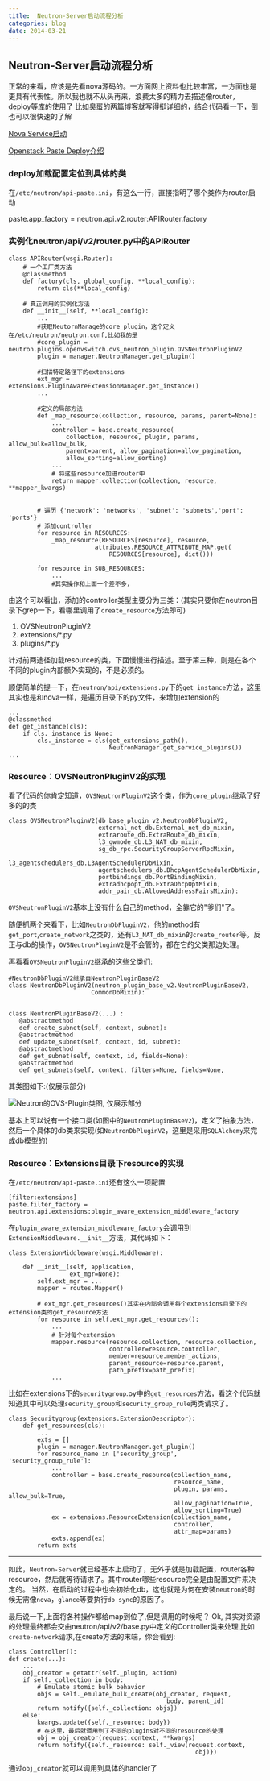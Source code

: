 ```yaml
---
title:  Neutron-Server启动流程分析
categories: blog
date: 2014-03-21
---
```


## Neutron-Server启动流程分析

正常的来看，应该是先看nova源码的。一方面网上资料也比较丰富，一方面也是更具有代表性。所以我也就不从头再来，浪费太多的精力去描述像router，deploy等库的使用了
比如[臭蛋](http://www.choudan.net/)的两篇博客就写得挺详细的，结合代码看一下，倒也可以很快速的了解

[Nova Service启动](http://www.choudan.net/2013/08/09/Nova-Service%E5%90%AF%E5%8A%A8.html)

[Openstack Paste Deploy介绍](http://www.choudan.net/2013/07/28/OpenStack-paste-deploy%E4%BB%8B%E7%BB%8D.html)


### deploy加载配置定位到具体的类
在`/etc/neutron/api-paste.ini`，有这么一行，直接指明了哪个类作为router启动

paste.app_factory = neutron.api.v2.router:APIRouter.factory


### 实例化neutron/api/v2/router.py中的APIRouter

    class APIRouter(wsgi.Router):
        # 一个工厂类方法
        @classmethod
        def factory(cls, global_config, **local_config):
            return cls(**local_config)

        # 真正调用的实例化方法
        def __init__(self, **local_config):
            ...
            #获取NeutornManage的core_plugin，这个定义在/etc/neutron/neutron.conf,比如我的是
            #core_plugin = neutron.plugins.openvswitch.ovs_neutron_plugin.OVSNeutronPluginV2
            plugin = manager.NeutronManager.get_plugin()

            #扫描特定路径下的extensions
            ext_mgr = extensions.PluginAwareExtensionManager.get_instance()
            ...

            #定义的局部方法
            def _map_resource(collection, resource, params, parent=None):
                ...
                controller = base.create_resource(
                    collection, resource, plugin, params, allow_bulk=allow_bulk,
                    parent=parent, allow_pagination=allow_pagination,
                    allow_sorting=allow_sorting)
                ...
                # 将这些resource加进router中
                return mapper.collection(collection, resource, **mapper_kwargs)


            # 遍历 {'network': 'networks', 'subnet': 'subnets','port': 'ports'}
            # 添加controller
            for resource in RESOURCES:
                _map_resource(RESOURCES[resource], resource,
                            attributes.RESOURCE_ATTRIBUTE_MAP.get(
                                RESOURCES[resource], dict()))

            for resource in SUB_RESOURCES:
                ...
                #其实操作和上面一个差不多，

由这个可以看出，添加的controller类型主要分为三类：(其实只要你在neutron目录下grep一下，看哪里调用了`create_resource`方法即可)

1. OVSNeutronPluginV2
2. extensions/*.py
3. plugins/*.py

针对前两途径加载resource的类，下面慢慢进行描述。至于第三种，则是在各个不同的plugin内部额外实现的，不是必须的。

顺便简单的提一下，在`neutron/api/extensions.py`下的`get_instance`方法，这里其实也是和nova一样，是遍历目录下的py文件，来增加extension的

    ...
    @classmethod
    def get_instance(cls):
        if cls._instance is None:
            cls._instance = cls(get_extensions_path(),
                                NeutronManager.get_service_plugins())
    ...


### Resource：OVSNeutronPluginV2的实现
看了代码的你肯定知道，`OVSNeutronPluginV2`这个类，作为`core_plugin`继承了好多的的类

    class OVSNeutronPluginV2(db_base_plugin_v2.NeutronDbPluginV2,
                             external_net_db.External_net_db_mixin,
                             extraroute_db.ExtraRoute_db_mixin,
                             l3_gwmode_db.L3_NAT_db_mixin,
                             sg_db_rpc.SecurityGroupServerRpcMixin,
                             l3_agentschedulers_db.L3AgentSchedulerDbMixin,
                             agentschedulers_db.DhcpAgentSchedulerDbMixin,
                             portbindings_db.PortBindingMixin,
                             extradhcpopt_db.ExtraDhcpOptMixin,
                             addr_pair_db.AllowedAddressPairsMixin):

`OVSNeutronPluginV2`基本上没有什么自己的method，全靠它的"爹们"了。

随便抓两个来看下，比如`NeutronDbPluginV2`，他的method有`get_port`,`create_network`之类的，还有`L3_NAT_db_mixin`的`create_router`等。反正与db的操作，`OVSNeutronPluginV2`是不会管的，都在它的父类那边处理。

再看看`OVSNeutronPluginV2`继承的这些父类们:

    #NeutronDbPluginV2继承自NeutronPluginBaseV2
    class NeutronDbPluginV2(neutron_plugin_base_v2.NeutronPluginBaseV2,
                           CommonDbMixin):


    class NeutronPluginBaseV2(...) :
       @abstractmethod
       def create_subnet(self, context, subnet):
       @abstractmethod
       def update_subnet(self, context, id, subnet):
       @abstractmethod
       def get_subnet(self, context, id, fields=None):
       @abstractmethod
       def get_subnets(self, context, filters=None, fields=None,


其类图如下:(仅展示部分)

<img src="/images/blog/neutron_ovs_plugin_class.png" alt="Neutron的OVS-Plugin类图, 仅展示部分">

基本上可以说有一个接口类(如图中的`NeutronPluginBaseV2`)，定义了抽象方法，然后一个具体的db类来实现(如`NeutronDbPluginV2`，这里是采用`SQLAlchemy`来完成db模型的)




### Resource：Extensions目录下resource的实现
在`/etc/neutron/api-paste.ini`还有这么一项配置

    [filter:extensions]
    paste.filter_factory = neutron.api.extensions:plugin_aware_extension_middleware_factory


在`plugin_aware_extension_middleware_factory`会调用到`ExtensionMiddleware.__init__`方法，其代码如下：

    class ExtensionMiddleware(wsgi.Middleware):

        def __init__(self, application,
                     ext_mgr=None):
            self.ext_mgr = ...
            mapper = routes.Mapper()

            # ext_mgr.get_resources()其实在内部会调用每个extensions目录下的extension类的get_resource方法
            for resource in self.ext_mgr.get_resources():
                ...
                # 针对每个extension
                mapper.resource(resource.collection, resource.collection,
                                controller=resource.controller,
                                member=resource.member_actions,
                                parent_resource=resource.parent,
                                path_prefix=path_prefix)
                ...



比如在extensions下的`securitygroup`.py中的`get_resources`方法，看这个代码就知道其中可以处理`security_group`和`security_group_rule`两类请求了。

    class Securitygroup(extensions.ExtensionDescriptor):
        def get_resources(cls):
            ...
            exts = []
            plugin = manager.NeutronManager.get_plugin()
            for resource_name in ['security_group', 'security_group_rule']:
                ...
                controller = base.create_resource(collection_name,
                                                  resource_name,
                                                  plugin, params, allow_bulk=True,
                                                  allow_pagination=True,
                                                  allow_sorting=True)
                ex = extensions.ResourceExtension(collection_name,
                                                  controller,
                                                  attr_map=params)
                exts.append(ex)
            return exts



----------------
如此，`Neutron-Server`就已经基本上启动了，无外乎就是加载配置，router各种resource，然后就等待请求了。其中router哪些resource完全是由配置文件来决定的。
当然，在启动的过程中也会初始化db，这也就是为何在安装`neutron`的时候无需像`nova`，`glance`等要执行`db sync`的原因了。




最后说一下,上面将各种操作都给map到位了,但是调用的时候呢？
Ok, 其实对资源的处理最终都会交由neutron/api/v2/base.py中定义的Controller类来处理,比如`create-network`请求,在create方法的末端，你会看到:

    class Controller():
    def create(...):
        ...
        obj_creator = getattr(self._plugin, action)
        if self._collection in body:
            # Emulate atomic bulk behavior
            objs = self._emulate_bulk_create(obj_creator, request,
                                                body, parent_id)
            return notify({self._collection: objs})
        else:
            kwargs.update({self._resource: body})
            # 在这里，最后就调用到了不同的plugins对不同的resource的处理
            obj = obj_creator(request.context, **kwargs)
            return notify({self._resource: self._view(request.context,
                                                        obj)})


通过`obj_creator`就可以调用到具体的handler了
